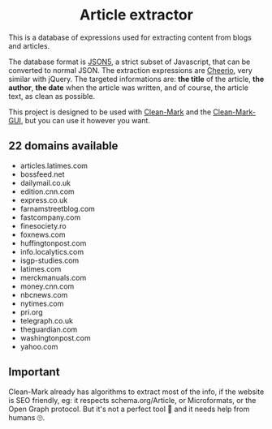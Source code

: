 <h1 align="center">
  Article extractor
  <br>
</h1>

This is a database of expressions used for extracting content from blogs and articles.

The database format is [JSON5](http://json5.org), a strict subset of Javascript, that can be converted to normal JSON.
The extraction expressions are [Cheerio](https://cheerio.js.org), very similar with jQuery.
The targeted informations are: **the title** of the article, **the author**, **the date** when the article was written, and of course, the article text, as clean as possible.

This project is designed to be used with [Clean-Mark](https://github.com/croqaz/clean-mark) and the [Clean-Mark-GUI](https://github.com/croqaz/clean-mark-gui), but you can use it however you want.

<div id="marker" markdown="1">

## 22 domains available

* articles.latimes.com
* bossfeed.net
* dailymail.co.uk
* edition.cnn.com
* express.co.uk
* farnamstreetblog.com
* fastcompany.com
* finesociety.ro
* foxnews.com
* huffingtonpost.com
* info.localytics.com
* isgp-studies.com
* latimes.com
* merckmanuals.com
* money.cnn.com
* nbcnews.com
* nytimes.com
* pri.org
* telegraph.co.uk
* theguardian.com
* washingtonpost.com
* yahoo.com

</div>

## Important

Clean-Mark already has algorithms to extract most of the info, if the website is SEO friendly, eg: it respects schema.org/Article, or Microformats, or the Open Graph protocol.
But it's not a perfect tool 🤖  and it needs help from humans 🙄.
